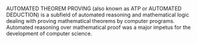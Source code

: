 AUTOMATED THEOREM PROVING (also known as ATP or AUTOMATED DEDUCTION) is a subfield of automated reasoning and mathematical logic dealing with proving mathematical theorems by computer programs. Automated reasoning over mathematical proof was a major impetus for the development of computer science.
